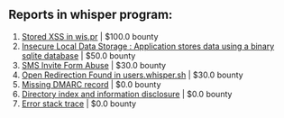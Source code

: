 ## Reports in whisper program:
1. [Stored XSS in wis.pr](https://hackerone.com/reports/149571) | $100.0 bounty
2. [Insecure Local Data Storage  : Application stores data using a binary sqlite database](https://hackerone.com/reports/57918) | $50.0 bounty
3. [SMS Invite Form Abuse](https://hackerone.com/reports/94642) | $30.0 bounty
4. [Open Redirection Found in users.whisper.sh](https://hackerone.com/reports/261592) | $30.0 bounty
5. [Missing DMARC record](https://hackerone.com/reports/56793) | $0.0 bounty
6. [Directory index and information disclosure](https://hackerone.com/reports/46345) | $0.0 bounty
7. [Error stack trace](https://hackerone.com/reports/46366) | $0.0 bounty
